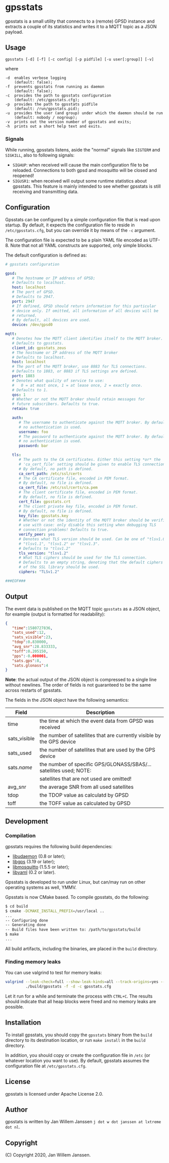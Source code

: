 # gpsstats

gpsstats is a small utility that connects to a (remote) GPSD instance and
extracts a couple of its statistics and writes it to a MQTT topic as a JSON
payload.

## Usage

```raw
gpsstats [-d] [-f] [-c config] [-p pidfile] [-u user[:group]] [-v]
```

where

```raw
-d  enables verbose logging
    (default: false);
-f  prevents gpsstats from running as daemon
    (default: false);
-c  provides the path to gpsstats configuration
    (default: /etc/gpsstats.cfg);
-p  provides the path to gpsstats pidfile
    (default: /run/gpsstats.pid);
-u  provides the user (and group) under which the daemon should be run
    (default: nobody / nogroup);
-v  prints out the version number of gpsstats and exits;
-h  prints out a short help text and exits.
```

### Signals

While running, gpsstats listens, aside the "normal" signals like `SIGTERM`
and `SIGKILL`, also to following signals:

- `SIGHUP`: when received will cause the main configuration file to be
  reloaded. Connections to both gpsd and mosquitto will be closed and
  reopened!
- `SIGUSR1`: when received will output some runtime statistics about
  gpsstats. This feature is mainly intended to see whether gpsstats is
  still receiving and transmitting data.

## Configuration

Gpsstats can be configured by a simple configuration file that is read upon
startup. By default, it expects the configuration file to reside in
`/etc/gpsstats.cfg`, but you can override it by means of the `-c` argument.

The configuration file is expected to be a plain YAML file encoded as UTF-8.
Note that not all YAML constructs are supported, only simple blocks.

The default configuration is defined as:

```yaml
# gpsstats configuration

gpsd:
   # The hostname or IP address of GPSD;
   # Defaults to localhost.
   host: localhost
   # The port of GPSD.
   # Defaults to 2947.
   port: 2947
   # If defined, GPSD should return information for this particular
   # device only. If omitted, all information of all devices will be
   # returned.
   # By default, all devices are used.
   device: /dev/gpsd0

mqtt:
   # Denotes how the MQTT client identifies itself to the MQTT broker.
   # Defaults to gpsstats.
   client_id: gpsstats_zeus
   # The hostname or IP address of the MQTT broker
   # Defaults to localhost.
   host: localhost
   # The port of the MQTT broker, use 8883 for TLS connections.
   # Defaults to 1883, or 8883 if TLS settings are defined.
   port: 1883
   # Denotes what quality of service to use:
   #   0 = at most once, 1 = at lease once, 2 = exactly once.
   # Defaults to 1.
   qos: 1
   # Whether or not the MQTT broker should retain messages for
   # future subscribers. Defaults to true.
   retain: true

   auth:
      # The username to authenticate against the MQTT broker. By default,
      # no authentication is used.
      username: foo
      # The password to authenticate against the MQTT broker. By default,
      # no authentication is used.
      password: bar

   tls:
      # The path to the CA certificates. Either this setting *or* the
      # 'ca_cert_file' setting should be given to enable TLS connections!
      # By default, no path is defined.
      ca_cert_path: /etc/ssl/certs
      # The CA certificate file, encoded in PEM format.
      # By default, no file is defined.
      ca_cert_file: /etc/ssl/certs/ca.pem
      # The client certificate file, encoded in PEM format.
      # By default, no file is defined.
      cert_file: gpsstats.crt
      # The client private key file, encoded in PEM format.
      # By default, no file is defined.
      key_file: gpsstats.key
      # Whether or not the identity of the MQTT broker should be verified.
      # use with case: only disable this setting when debugging TLS
      # connection problems! Defaults to true.
      verify_peer: yes
      # Denotes what TLS version should be used. Can be one of "tlsv1.0",
      # "tlsv1.1", "tlsv1.2" or "tlsv1.3".
      # Defaults to "tlsv1.2"
      tls_version: "tlsv1.2"
      # What TLS ciphers should be used for the TLS connection.
      # Defaults to an empty string, denoting that the default ciphers
      # of the SSL library should be used.
      ciphers: "TLSv1.2"

###EOF###
```

## Output

The event data is published on the MQTT topic `gpsstats` as a JSON object,
for example (output is formatted for readability):

```json
{
   "time":1580727836,
   "sats_used":12,
   "sats_visible":23,
   "tdop":0.830000,
   "avg_snr":28.833333,
   "toff":0.205150,
   "pps":-0.000001,
   "sats.gps":8,
   "sats.glonass":4
}
```

**Note**: the actual output of the JSON object is compressed to a single line
without newlines. The order of fields is not guaranteed to be the same across
restarts of gpsstats.

The fields in the JSON object have the following semantics:

| Field        | Description                                                                |
|--------------|----------------------------------------------------------------------------|
| time         | the time at which the event data from GPSD was received                    |
| sats_visible | the number of satellites that are currently visible by the GPS device      |
| sats_used    | the number of satellites that are used by the GPS device                   |
| sats.*name*  | the number of specific GPS/GLONASS/SBAS/... satellites used; NOTE:         |
|              | satellites that are not used are omitted!                                  |
| avg_snr      | the average SNR from all used satellites                                   |
| tdop         | the TDOP value as calculatd by GPSD                                        |
| toff         | the TOFF value as calculated by GPSD                                       |

## Development

### Compilation

gpsstats requires the following build dependencies:

- [libudaemon](https://github.com/jawi/libudaemon) (0.8 or later);
- [libgps](https://gitlab.com/gpsd/gpsd) (3.19 or later);
- [libmosquitto](https://mosquitto.org/) (1.5.5 or later);
- [libyaml](https://github.com/yaml/libyaml) (0.2 or later).

Gpsstats is developed to run under Linux, but can/may run on other operating
systems as well, YMMV.

Gpsstats is now CMake based. To compile gpsstats, do the following:

```sh
$ cd build
$ cmake -DCMAKE_INSTALL_PREFIX=/usr/local ..
...
-- Configuring done
-- Generating done
-- Build files have been written to: /path/to/gpsstats/build
$ make
...
```

All build artifacts, including the binaries, are placed in the `build`
directory.

### Finding memory leaks

You can use valgrind to test for memory leaks:

```sh
valgrind --leak-check=full --show-leak-kinds=all --track-origins=yes --verbose \
         ./build/gpsstats -f -d -c gpsstats.cfg
```

Let it run for a while and terminate the process with `CTRL+C`. The results
should indicate that all heap blocks were freed and no memory leaks are
possible.

## Installation

To install gpsstats, you should copy the `gpsstats` binary from the `build`
directory to its destination location, or run `make install` in the `build`
directory.

In addition, you should copy or create the configuration file in `/etc`
(or whatever location you want to use). By default, gpsstats assumes the
configuration file at `/etc/gpsstats.cfg`.

## License

gpsstats is licensed under Apache License 2.0.

## Author

gpsstats is written by Jan Willem Janssen `j dot w dot janssen at lxtreme dot nl`.

## Copyright

(C) Copyright 2020, Jan Willem Janssen.
